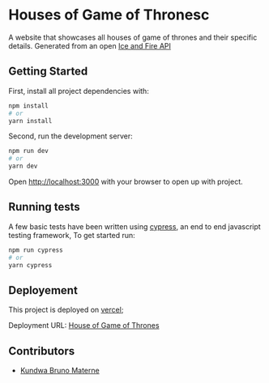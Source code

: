# Houses of Game of Thronesc

A website that showcases all houses of game of thrones and their specific details. Generated from an open [Ice and Fire API](https://anapioficeandfire.com/)

## Getting Started

First, install all project dependencies with:

```bash
npm install
# or
yarn install

```

Second, run the development server:

```bash
npm run dev
# or
yarn dev
```

Open [http://localhost:3000](http://localhost:3000) with your browser to open up with project.

## Running tests

A few basic tests have been written using [cypress](https://www.cypress.io/), an end to end javascript testing framework, To get started run:

```bash
npm run cypress
# or
yarn cypress
```

## Deployement

This project is deployed on [vercel](https://vercel.com);

Deployment URL: [House of Game of Thrones](https://gothouses.vercel.app)

## Contributors

- [Kundwa Bruno Materne](https://itskbm.com)
